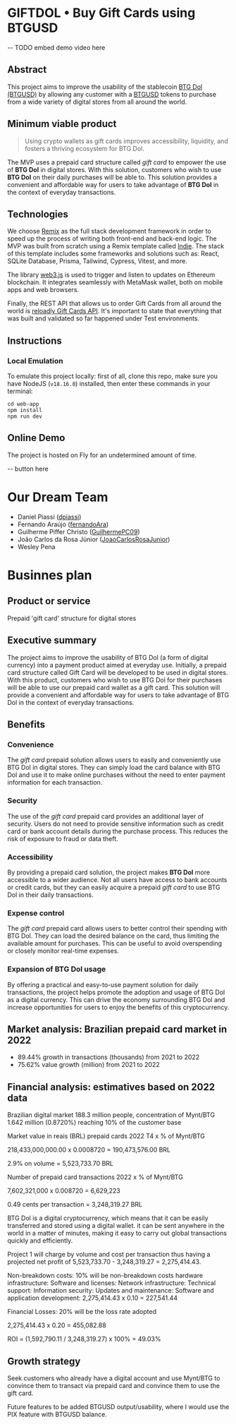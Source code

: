 # GIFTDOL • Buy Gift Cards using BTGUSD

-- TODO embed demo video here

## Abstract

This project aims to improve the usability of the stablecoin [BTG Dol (BTGUSD)](mynt.com.br/btgdol) by allowing any customer with a [BTGUSD](https://polygonscan.com/token/0xdd570174ff93c7282614710baa0ca07ec1b1db45) tokens to purchase from a wide variety of digital stores from all around the world.

## Minimum viable product

> Using crypto wallets as gift cards improves accessibility, liquidity, and fosters a thriving ecosystem for BTG Dol.

The MVP uses a prepaid card structure called *gift card* to empower the use of **BTG Dol** in digital stores. With this solution, customers who wish to use **BTG Dol** on their daily purchases will be able to. This solution provides a convenient and affordable way for users to take advantage of **BTG Dol** in the context of everyday transactions.

## Technologies

We choose [Remix](https://remix.run/) as the full stack development framework in order to speed up the process of writing both front-end and back-end logic. The MVP was built from scratch using a Remix template called [Indie](https://github.com/remix-run/indie-stack). The stack of this template includes some frameworks and solutions such as: React, SQLite Database, Prisma, Tailwind, Cypress, Vitest, and more.

The library [web3.js](https://web3js.readthedocs.io/en/v1.9.0/) is used to trigger and listen to updates on Ethereum blockchain. It integrates seamlessly with MetaMask wallet, both on mobile apps and web browsers.

Finally, the REST API that allows us to order Gift Cards from all around the world is [reloadly Gift Cards API](https://docs.reloadly.com/gift-cards/Products/Get-Products). It's important to state that everything that was built and validated so far happened under Test environments.


## Instructions


### Local Emulation

To emulate this project locally: first of all, clone this repo, make sure you have NodeJS (`v18.16.0`) installed, then enter these commands in your terminal:
```
cd web-app
npm install
npm run dev
```

## Online Demo

The project is hosted on Fly for an undetermined amount of time.

-- button here

# Our Dream Team

- Daniel Piassi ([dpiassi](https://github.com/dpiassi))
- Fernando Araújo ([fernandoAra](https://github.com/fernandoAra))
- Guilherme Piffer Christo ([GuilhermePC09](https://github.com/GuilhermePC09))
- João Carlos da Rosa Júnior ([JoaoCarlosRosaJunior](https://github.com/JoaoCarlosRosaJunior))
- Wesley Pena


# Businnes plan

## Product or service
Prepaid 'gift card' structure for digital stores

## Executive summary
The project aims to improve the usability of BTG Dol (a form of digital currency) into a payment product aimed at everyday use. Initially, a prepaid card structure called Gift Card will be developed to be used in digital stores. With this product, customers who wish to use BTG Dol for their purchases will be able to use our prepaid card wallet as a gift card. This solution will provide a convenient and affordable way for users to take advantage of BTG Dol in the context of everyday transactions.

## Benefits

### Convenience
The *gift card* prepaid solution allows users to easily and conveniently use BTG Dol in digital stores. They can simply load the card balance with BTG Dol and use it to make online purchases without the need to enter payment information for each transaction.

### Security
The use of the *gift card* prepaid card provides an additional layer of security. Users do not need to provide sensitive information such as credit card or bank account details during the purchase process. This reduces the risk of exposure to fraud or data theft.

### Accessibility
By providing a prepaid card solution, the project makes **BTG Dol** more accessible to a wider audience. Not all users have access to bank accounts or credit cards, but they can easily acquire a prepaid *gift card* to use BTG Dol in their daily transactions.

### Expense control
The *gift card* prepaid card allows users to better control their spending with BTG Dol. They can load the desired balance on the card, thus limiting the available amount for purchases. This can be useful to avoid overspending or closely monitor real-time expenses.

### Expansion of BTG Dol usage
By offering a practical and easy-to-use payment solution for daily transactions, the project helps promote the adoption and usage of BTG Dol as a digital currency. This can drive the economy surrounding BTG Dol and increase opportunities for users to enjoy the benefits of this cryptocurrency.

## Market analysis: Brazilian prepaid card market in 2022

- 89.44% growth in transactions (thousands) from 2021 to 2022
- 75.62% value growth (million) from 2021 to 2022


## Financial analysis: estimatives based on 2022 data

Brazilian digital market 188.3 million people, concentration of Mynt/BTG 1.642 million (0.8720%) reaching 10% of the customer base

Market value in reais (BRL) prepaid cards 2022 T4 x % of Mynt/BTG

218,433,000,000.00 x 0.0008720 = 190,473,576.00 BRL

2.9% on volume = 5,523,733.70 BRL

Number of prepaid card transactions 2022 x % of Mynt/BTG

7,602,321,000 x 0.008720 = 6,629,223

0.49 cents per transaction = 3,248,319.27 BRL

BTG Dol is a digital cryptocurrency, which means that it can be easily transferred and stored using a digital wallet. it can be sent anywhere in the world in a matter of minutes, making it easy to carry out global transactions quickly and efficiently.

Project 1 will charge by volume and cost per transaction thus having a projected net profit of 5,523,733.70 - 3,248,319.27 = 2,275,414.43.

Non-breakdown costs: 10% will be non-breakdown costs
hardware infrastructure:
Software and licenses:
Network infrastructure:
Technical support:
Information security:
Updates and maintenance:
Software and application development:
2,275,414.43 x 0.10 = 227,541.44

Financial Losses: 20% will be the loss rate adopted

2,275,414.43 x 0.20 = 455,082.88

ROI = (1,592,790.11 / 3,248,319.27) x 100% = 49.03%

## Growth strategy
Seek customers who already have a digital account and use Mynt/BTG to convince them to transact via prepaid card and convince them to use the gift card.

Future features to be added BTGUSD output/usability, where I would use the PIX feature with BTGUSD balance.